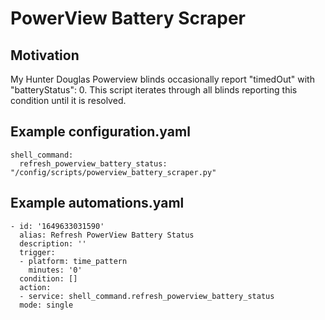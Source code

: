 # PowerView Battery Scraper

## Motivation

My Hunter Douglas Powerview blinds occasionally report "timedOut" with "batteryStatus": 0. This script iterates through all blinds reporting this condition until it is resolved.

## Example configuration.yaml

```
shell_command:
  refresh_powerview_battery_status: "/config/scripts/powerview_battery_scraper.py"
```

## Example automations.yaml

```
- id: '1649633031590'
  alias: Refresh PowerView Battery Status
  description: ''
  trigger:
  - platform: time_pattern
    minutes: '0'
  condition: []
  action:
  - service: shell_command.refresh_powerview_battery_status
  mode: single
```
